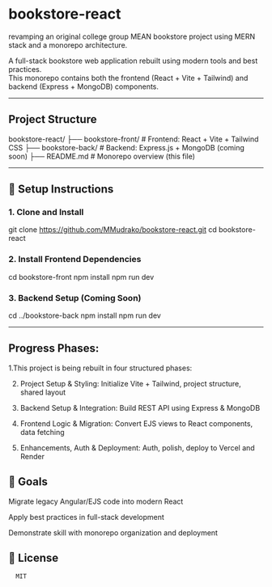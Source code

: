 # bookstore-react
revamping an original college group MEAN bookstore project using MERN stack and a monorepo architecture.

A full-stack bookstore web application rebuilt using modern tools and best practices.  
This monorepo contains both the frontend (React + Vite + Tailwind) and backend (Express + MongoDB) components.

---

##  Project Structure
bookstore-react/
├── bookstore-front/ # Frontend: React + Vite + Tailwind CSS
├── bookstore-back/ # Backend: Express.js + MongoDB (coming soon)
├── README.md # Monorepo overview (this file)

---

## 🔧 Setup Instructions

### 1. Clone and Install


git clone https://github.com/MMudrako/bookstore-react.git
cd bookstore-react

### 2. Install Frontend Dependencies

cd bookstore-front
npm install
npm run dev

### 3. Backend Setup (Coming Soon)
cd ../bookstore-back
npm install
npm run dev

---

## Progress Phases:
  1.This project is being rebuilt in four structured phases:

  2. Project Setup & Styling: Initialize Vite + Tailwind, project structure, shared layout

  3. Backend Setup & Integration: Build REST API using Express & MongoDB

  4. Frontend Logic & Migration: Convert EJS views to React components, data fetching

  5. Enhancements, Auth & Deployment: Auth, polish, deploy to Vercel and Render

## 📌 Goals
  Migrate legacy Angular/EJS code into modern React

  Apply best practices in full-stack development

  Demonstrate skill with monorepo organization and deployment

## 📄 License
      MIT
